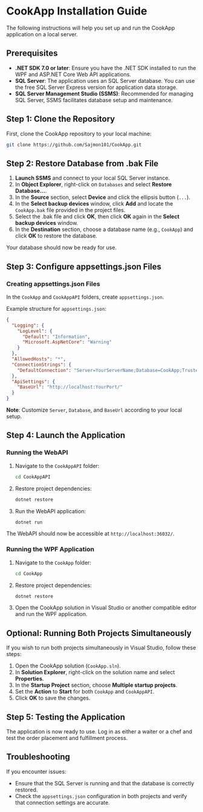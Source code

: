 # CookApp Installation Guide

The following instructions will help you set up and run the CookApp application on a local server.

## Prerequisites

- **.NET SDK 7.0 or later**: Ensure you have the .NET SDK installed to run the WPF and ASP.NET Core Web API applications.
- **SQL Server**: The application uses an SQL Server database. You can use the free SQL Server Express version for application data storage.
- **SQL Server Management Studio (SSMS)**: Recommended for managing SQL Server, SSMS facilitates database setup and maintenance.

## Step 1: Clone the Repository

First, clone the CookApp repository to your local machine:

```bash
git clone https://github.com/Sajmon101/CookApp.git
```

## Step 2: Restore Database from .bak File

1. **Launch SSMS** and connect to your local SQL Server instance.
2. In **Object Explorer**, right-click on `Databases` and select **Restore Database...**.
3. In the **Source** section, select **Device** and click the ellipsis button (`...`).
4. In the **Select backup devices** window, click **Add** and locate the `CookApp.bak` file provided in the project files.
5. Select the .bak file and click **OK**, then click **OK** again in the **Select backup devices** window.
6. In the **Destination** section, choose a database name (e.g., `CookApp`) and click **OK** to restore the database.

Your database should now be ready for use.

## Step 3: Configure appsettings.json Files

### Creating appsettings.json Files

In the `CookApp` and `CookAppAPI` folders, create `appsettings.json`.

Example structure for `appsettings.json`:

```json
{
  "Logging": {
    "LogLevel": {
      "Default": "Information",
      "Microsoft.AspNetCore": "Warning"
    }
  },
  "AllowedHosts": "*",
  "ConnectionStrings": {
    "DefaultConnection": "Server=YourServerName;Database=CookApp;Trusted_Connection=True;TrustServerCertificate=True;"
  },
  "ApiSettings": {
    "BaseUrl": "http://localhost:YourPort/"
  }
}
```

**Note**: Customize `Server`, `Database`, and `BaseUrl` according to your local setup.

## Step 4: Launch the Application

### Running the WebAPI

1. Navigate to the `CookAppAPI` folder:

    ```bash
    cd CookAppAPI
    ```

2. Restore project dependencies:

    ```bash
    dotnet restore
    ```

3. Run the WebAPI application:

    ```bash
    dotnet run
    ```

The WebAPI should now be accessible at `http://localhost:36032/`.

### Running the WPF Application

1. Navigate to the `CookApp` folder:

    ```bash
    cd CookApp
    ```

2. Restore project dependencies:

    ```bash
    dotnet restore
    ```

3. Open the CookApp solution in Visual Studio or another compatible editor and run the WPF application.

## Optional: Running Both Projects Simultaneously

If you wish to run both projects simultaneously in Visual Studio, follow these steps:

1. Open the CookApp solution (`CookApp.sln`).
2. In **Solution Explorer**, right-click on the solution name and select **Properties**.
3. In the **Startup Project** section, choose **Multiple startup projects**.
4. Set the **Action** to **Start** for both `CookApp` and `CookAppAPI`.
5. Click **OK** to save the changes.

## Step 5: Testing the Application

The application is now ready to use. Log in as either a waiter or a chef and test the order placement and fulfillment process.

## Troubleshooting

If you encounter issues:
- Ensure that the SQL Server is running and that the database is correctly restored.
- Check the `appsettings.json` configuration in both projects and verify that connection settings are accurate.
